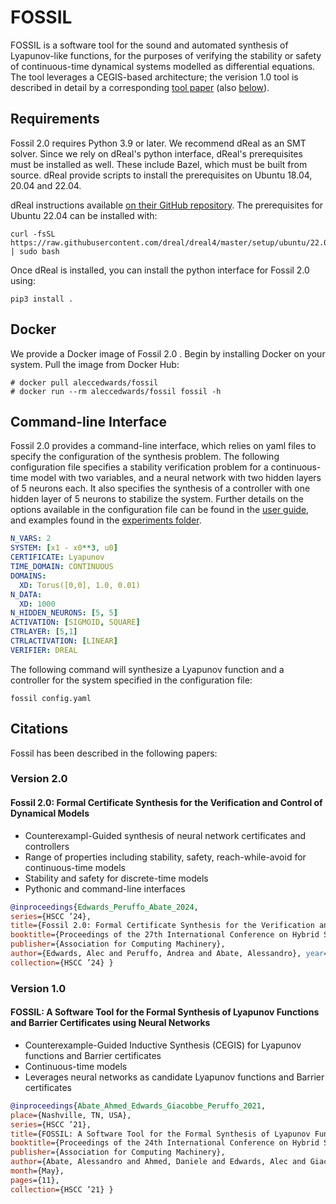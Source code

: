 # FOSSIL

FOSSIL is a software tool for the sound and automated synthesis of Lyapunov-like functions, for the purposes of verifying the stability or safety of continuous-time dynamical systems modelled as differential equations. The tool leverages a CEGIS-based architecture; the verision 1.0 tool is described in detail by a corresponding [tool paper](https://doi.org/10.1145/3447928.3456646) (also [below](#citation)).

## Requirements

Fossil 2.0 requires Python 3.9 or later.
We recommend dReal as an SMT solver. Since we rely on dReal's python interface, dReal's prerequisites must be installed as well. These include Bazel, which must be built from source. dReal provide scripts to install the prerequisites on Ubuntu 18.04, 20.04 and 22.04.

dReal instructions available [on their GitHub repository](https://github.com/dreal/dreal4). The prerequisites for Ubuntu 22.04 can be installed with:

```console
curl -fsSL https://raw.githubusercontent.com/dreal/dreal4/master/setup/ubuntu/22.04/install_prereqs.sh | sudo bash
```

Once dReal is installed, you can install the python interface for Fossil 2.0 using:

```console
pip3 install .
```

## Docker

We provide a Docker image of Fossil 2.0 . Begin by installing Docker on your system. Pull the image from Docker Hub:

```console
# docker pull aleccedwards/fossil
# docker run --rm aleccedwards/fossil fossil -h
```

## Command-line Interface

Fossil 2.0 provides a command-line interface, which relies on yaml files to specify the configuration of the synthesis problem. The following configuration
file specifies a stability verification problem for a continuous-time model with two variables, and a neural network with two hidden layers of 5 neurons each.
It also specifies the synthesis of a controller with one hidden layer of 5 neurons to stabilize the system. Further details on the options available in the configuration file can be found in the [user guide](user-guide.md), and examples found in the [experiments folder](experiments/benchmarks/cli).

```yaml
N_VARS: 2
SYSTEM: [x1 - x0**3, u0]
CERTIFICATE: Lyapunov
TIME_DOMAIN: CONTINUOUS
DOMAINS:
  XD: Torus([0,0], 1.0, 0.01)
N_DATA:
  XD: 1000
N_HIDDEN_NEURONS: [5, 5]
ACTIVATION: [SIGMOID, SQUARE]
CTRLAYER: [5,1]
CTRLACTIVATION: [LINEAR]
VERIFIER: DREAL
```

The following command will synthesize a Lyapunov function and a controller for the system specified in the configuration file:

```console
fossil config.yaml
```

## Citations

Fossil has been described in the following papers:

### Version 2.0

#### Fossil 2.0: Formal Certificate Synthesis for the Verification and Control of Dynamical Models

* Counterexampl-Guided synthesis of neural network certificates and controllers
* Range of properties including stability, safety, reach-while-avoid for continuous-time models
* Stability and safety for discrete-time models
* Pythonic and command-line interfaces

```bibtex
@inproceedings{Edwards_Peruffo_Abate_2024,
series={HSCC ’24},
title={Fossil 2.0: Formal Certificate Synthesis for the Verification and Control of Dynamical Models}, 
booktitle={Proceedings of the 27th International Conference on Hybrid Systems: Computation and Control},
publisher={Association for Computing Machinery},
author={Edwards, Alec and Peruffo, Andrea and Abate, Alessandro}, year={2021},
collection={HSCC ’24} }
```

### Version 1.0

#### FOSSIL: A Software Tool for the Formal Synthesis of Lyapunov Functions and Barrier Certificates using Neural Networks

* Counterexample-Guided Inductive Synthesis (CEGIS) for Lyapunov functions and Barrier certificates
* Continuous-time models
* Leverages neural networks as candidate Lyapunov functions and Barrier certificates

```bibtex
@inproceedings{Abate_Ahmed_Edwards_Giacobbe_Peruffo_2021,
place={Nashville, TN, USA},
series={HSCC ’21},
title={FOSSIL: A Software Tool for the Formal Synthesis of Lyapunov Functions and Barrier Certificates using Neural Networks}, ISBN={978-1-4503-8339-4/21/05},
booktitle={Proceedings of the 24th International Conference on Hybrid Systems: Computation and Control},
publisher={Association for Computing Machinery},
author={Abate, Alessandro and Ahmed, Daniele and Edwards, Alec and Giacobbe, Mirco and Peruffo, Andrea}, year={2021},
month={May},
pages={11},
collection={HSCC ’21} }
```
